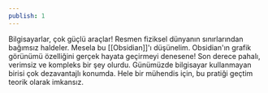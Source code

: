 ```yaml
---
publish: 1
---
```


Bilgisayarlar, çok güçlü araçlar! Resmen fiziksel dünyanın sınırlarından bağımsız haldeler. Mesela bu [[Obsidian]]'ı düşünelim. Obsidian'ın grafik görünümü özelliğini gerçek hayata geçirmeyi denesene! Son derece pahalı, verimsiz ve kompleks bir şey olurdu. Günümüzde bilgisayar kullanmayan birisi çok dezavantajlı konumda. Hele bir mühendis için, bu pratiği geçtim teorik olarak imkansız.